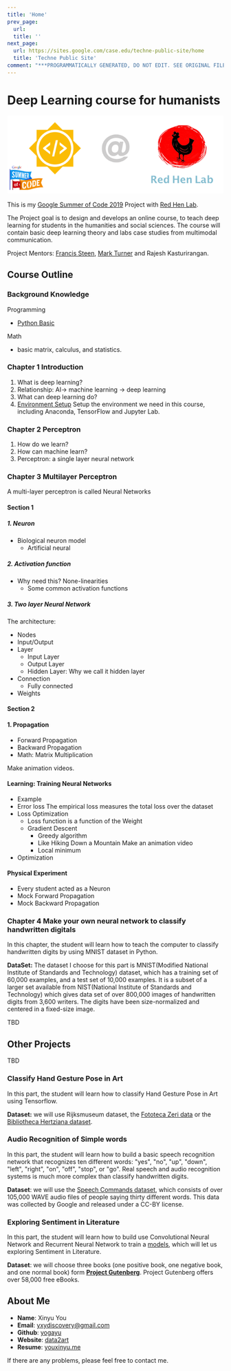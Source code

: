 ```yaml
---
title: 'Home'
prev_page:
  url: 
  title: ''
next_page:
  url: https://sites.google.com/case.edu/techne-public-site/home
  title: 'Techne Public Site'
comment: "***PROGRAMMATICALLY GENERATED, DO NOT EDIT. SEE ORIGINAL FILES IN /content***"
---
```

# Deep Learning course for humanists

![](../media/logo.png)

This is my [Google Summer of Code 2019](https://summerofcode.withgoogle.com/projects/#6543412331806720) Project with [Red Hen Lab](http://www.redhenlab.org/).

The Project goal is to design and develops an online course, to teach deep learning for students in the humanities and social sciences. The course will contain basic deep learning theory and labs case studies from multimodal communication. 

Project Mentors: [Francis Steen](http://cogweb.ucla.edu/steen/), [Mark Turner](http://markturner.org) and Rajesh Kasturirangan.

## Course Outline

### Background Knowledge

Programming

- [Python Basic](https://sites.google.com/case.edu/techne-public-site/python?authuser=0)

Math

- basic matrix, calculus, and statistics.

### Chapter 1 Introduction

1. What is deep learning?
2. Relationship: AI-> machine learning -> deep learning
3. What can deep learning do?
4. [Environment Setup](https://yogayu.github.io/DeepLearningCourse/part0/environment.html#environment-setup)
   Setup the environment we need in this course, including Anaconda, TensorFlow and Jupyter Lab.

### Chapter 2 Perceptron

1. How do we learn?
2. How can machine learn?
3. Perceptron: a single layer neural network

### Chapter 3 Multilayer Perceptron

A multi-layer perceptron is called Neural Networks

#### Section 1

##### 1. Neuron

- Biological neuron model
  - Artificial neural

##### 2. Activation function

- Why need this? None-linearities
  - Some common activation functions

##### 3. Two layer Neural Network

The architecture:

- Nodes
- Input/Output
- Layer
  - Input Layer
  - Output Layer
  - Hidden Layer: Why we call it hidden layer
- Connection
  - Fully connected
- Weights

#### Section 2

#### 1. Propagation

- Forward Propagation
- Backward Propagation
- Math: Matrix Multiplication

Make animation videos.

#### Learning: Training Neural Networks

- Example
- Error loss
  The empirical loss measures the total loss over the dataset
- Loss Optimization
  - Loss function is a function of the Weight
  - Gradient Descent
    - Greedy algorithm
    - Like Hiking Down a Mountain
      Make an animation video
    - Local minimum
- Optimization

#### Physical Experiment

- Every student acted as a Neuron
- Mock Forward Propagation
- Mock Backward Propagation

### Chapter 4 Make your own neural network to classify handwritten digitals

In this chapter, the student will learn how to teach the computer to classify handwritten digits by using MNIST dataset in Python.

**DataSet:** The dataset I choose for this part is MNIST(Modified National Institute of Standards and Technology)  dataset, which has a training set of 60,000 examples, and a test set of 10,000 examples. It is a subset of a larger set available from NIST(National Institute of Standards and Technology) which gives data set of over 800,000 images of handwritten digits from 3,600 writers. The digits have been size-normalized and centered in a fixed-size image.

TBD

## Other Projects

TBD

### Classify Hand Gesture Pose in Art

In this part, the student will learn how to classify Hand Gesture Pose in Art using Tensorflow.

**Dataset:**  we will use Rijksmuseum dataset, the [Fototeca Zeri data](<http://data.fondazionezeri.unibo.it/query/>) or the [Bibliotheca Hertziana dataset]([http://foto.biblhertz.it](http://foto.biblhertz.it/)).

### Audio Recognition of Simple words

In this part, the student will learn how to build a basic speech recognition network that recognizes ten different words:  "yes", "no", "up", "down", "left", "right", "on", "off", "stop", or "go". Real speech and audio recognition systems is much more complex than classify handwritten digits. 

**Dataset**: we will use the [Speech Commands dataset](https://storage.cloud.google.com/download.tensorflow.org/data/speech_commands_v0.02.tar.gz), which consists of over 105,000 WAVE audio files of people saying thirty different words. This data was collected by Google and released under a CC-BY license.

### Exploring Sentiment in Literature

In this part, the student will learn how to build use Convolutional Neural Network and Recurrent Neural Network to train a [models](https://github.com/awjuliani/DNN-Sentiment), which will let us exploring Sentiment in Literature.

**Dataset**: we will choose three books (one positive book, one negative book, and one normal book) form [**Project Gutenberg**](http://www.gutenberg.org). Project Gutenberg offers over 58,000 free eBooks. 



## About Me

- **Name**: Xinyu You
- **Email**: yxydiscovery@gmail.com
- **Github**: [yogayu](http://github.com/yogayu)
- **Website**: [data2art](http://data2art.com)
- **Resume**: [youxinyu.me](http://youxinyu.me)

If there are any problems, please feel free to contact me.